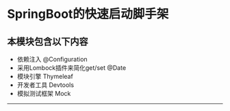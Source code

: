 # SpringBoot的快速启动脚手架
## 本模块包含以下内容

- 依赖注入 @Configuration
- 采用Lombock插件来简化get/set @Date
- 模块引擎 Thymeleaf
- 开发者工具 Devtools
- 模拟测试框架 Mock
----------